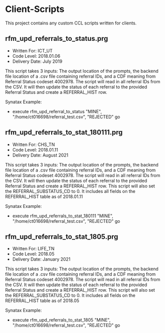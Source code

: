 # Client-Scripts
This project contains any custom CCL scripts written for clients.
## rfm_upd_referrals_to_status.prg
* Written For: ICT_UT
* Code Level: 2018.01.06
* Delivery Date: July 2019

This script takes 3 inputs: The output location of the prompts, the backend file location of a .csv file containing referral IDs, and a CDF meaning from Referral Status codeset 4002978.  The script will read in all referral IDs from the CSV.  It will then update the status of each referral to the provided Referral Status and create a REFERRAL_HIST row.

Synatax Example:
* execute rfm_upd_referral_to_status "MINE", "/home/ct016698/referral_test.csv", "REJECTED" go

## rfm_upd_referrals_to_stat_180111.prg
* Written For: CHS_TN
* Code Level: 2018.01.11
* Delivery Date: August 2021

This script takes 3 inputs: The output location of the prompts, the backend file location of a .csv file containing referral IDs, and a CDF meaning from Referral Status codeset 4002978.  The script will read in all referral IDs from the CSV.  It will then update the status of each referral to the provided Referral Status and create a REFERRAL_HIST row.  This script will also set the REFERRAL_SUBSTATUS_CD to 0.  It includes all fields on the REFERRAL_HIST table as of 2018.01.11

Synatax Example:
* execute rfm_upd_referrals_to_stat_180111 "MINE", "/home/ct016698/referral_test.csv", "REJECTED" go

## rfm_upd_referrals_to_stat_1805.prg
* Written For: LIFE_TN
* Code Level: 2018.05
* Delivery Date: January 2021

This script takes 3 inputs: The output location of the prompts, the backend file location of a .csv file containing referral IDs, and a CDF meaning from Referral Status codeset 4002978.  The script will read in all referral IDs from the CSV.  It will then update the status of each referral to the provided Referral Status and create a REFERRAL_HIST row.  This script will also set the REFERRAL_SUBSTATUS_CD to 0.  It includes all fields on the REFERRAL_HIST table as of 2018.05

Synatax Example:
* execute rfm_upd_referrals_to_stat_1805 "MINE", "/home/ct016698/referral_test.csv", "REJECTED" go